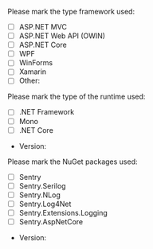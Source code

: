 Please mark the type framework used:

- [ ] ASP.NET MVC
- [ ] ASP.NET Web API (OWIN)
- [ ] ASP.NET Core
- [ ] WPF
- [ ] WinForms
- [ ] Xamarin
- [ ] Other:

Please mark the type of the runtime used:

- [ ] .NET Framework
- [ ] Mono
- [ ] .NET Core

* Version:

Please mark the NuGet packages used:

- [ ] Sentry
- [ ] Sentry.Serilog
- [ ] Sentry.NLog
- [ ] Sentry.Log4Net
- [ ] Sentry.Extensions.Logging
- [ ] Sentry.AspNetCore

* Version:

<!-- Please describe the steps to reproduce the issue or link to a repository with a small reproducible code. -->
